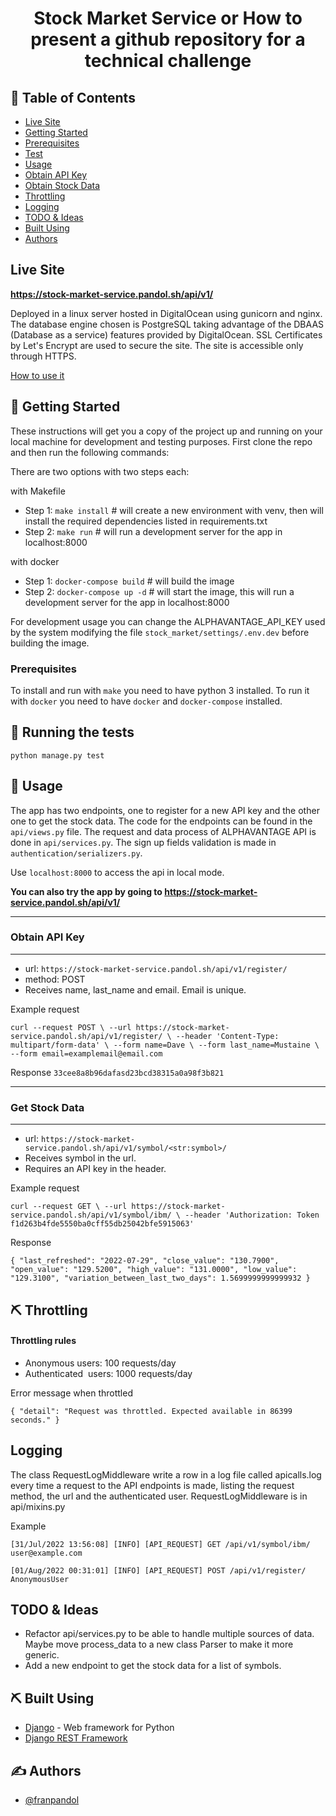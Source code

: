 <h1 align="center">Stock Market Service or How to present a github repository for a technical challenge</h1>

## 📝 Table of Contents

- [Live Site](#live_site)
- [Getting Started](#getting_started)
- [Prerequisites](#prerequisites)
- [Test](#tests)
- [Usage](#usage)
- [Obtain API Key](#api_key)
- [Obtain Stock Data](#stock_data)
- [Throttling](#throttling)
- [Logging](#logging)
- [TODO & Ideas](#todo)
- [Built Using](#built_using)
- [Authors](#authors)

## Live Site <a name = "live_site"></a>
**https://stock-market-service.pandol.sh/api/v1/**

Deployed in a linux server hosted in DigitalOcean using gunicorn and nginx. The database engine chosen is PostgreSQL taking advantage of the DBAAS (Database as a service) features provided by DigitalOcean.
SSL Certificates by Let's Encrypt are used to secure the site. The site is accessible only through HTTPS. 

<a name = "how_to_use_it" href="#usage">How to use it</a>

## 🏁 Getting Started <a name = "getting_started"></a>

These instructions will get you a copy of the project up and running on your local machine for development and testing purposes. First clone the repo and then run the following commands:

There are two options with two steps each:

with Makefile
  - Step 1: `make install` # will create a new environment with venv, then will install the required dependencies listed in requirements.txt
  - Step 2: `make run` # will run a development server for the app in localhost:8000

with docker

  - Step 1: `docker-compose build` # will build the image
  - Step 2: `docker-compose up -d` # will start the image, this will run a development server for the app in localhost:8000


For development usage you can change the ALPHAVANTAGE_API_KEY used by the system modifying the file `stock_market/settings/.env.dev` before building the image.

### Prerequisites <a name = "prerequisites"></a>

To install and run with `make` you need to have python 3 installed.
To run it with `docker` you need to have `docker` and `docker-compose` installed.


## 🔧 Running the tests <a name = "tests"></a>

`python manage.py test`


## 🎈 Usage <a name="usage"></a>
The app has two endpoints, one to register for a new API key and the other one to get the stock data. The code for the endpoints can be found in the `api/views.py` file.
The request and data process of ALPHAVANTAGE API is done in `api/services.py`.
The sign up fields validation is made in `authentication/serializers.py`.

Use `localhost:8000` to access the api in local mode. 

**You can also try the app by going to https://stock-market-service.pandol.sh/api/v1/**

--------

### Obtain API Key <a name = "api_key"></a>
------------
- url: `https://stock-market-service.pandol.sh/api/v1/register/`
- method: POST
- Receives name, last_name and email. Email is unique. 

Example request

`curl --request POST \
  --url https://stock-market-service.pandol.sh/api/v1/register/ \
  --header 'Content-Type: multipart/form-data' \
  --form name=Dave \
  --form last_name=Mustaine \
  --form email=examplemail@email.com`

Response
`33cee8a8b96dafasd23bcd38315a0a98f3b821`

------


### Get Stock Data <a name = "stock_data"></a>
------------

- url: `https://stock-market-service.pandol.sh/api/v1/symbol/<str:symbol>/`
- Receives symbol in the url.
- Requires an API key in the header.

Example request

`curl --request GET \
  --url https://stock-market-service.pandol.sh/api/v1/symbol/ibm/ \
  --header 'Authorization: Token f1d263b4fde5550ba0cff55db25042bfe5915063'`

Response

`{
	"last_refreshed": "2022-07-29",
	"close_value": "130.7900",
	"open_value": "129.5200",
	"high_value": "131.0000",
	"low_value": "129.3100",
	"variation_between_last_two_days": 1.5699999999999932
}`



## ⛏️ Throttling <a name = "throttling"></a>

#### Throttling rules

- Anonymous users: 100 requests/day
- Authenticated  users: 1000 requests/day

Error message when throttled

`{
	"detail": "Request was throttled. Expected available in 86399 seconds."
}`

## Logging <a name = "logging"></a>

The class RequestLogMiddleware write a row in a log file called apicalls.log every time a request to the API endpoints is made, listing the request method, the url and the authenticated user.
RequestLogMiddleware is in api/mixins.py

Example 

`[31/Jul/2022 13:56:08] [INFO] [API_REQUEST] GET /api/v1/symbol/ibm/ user@example.com`

`[01/Aug/2022 00:31:01] [INFO] [API_REQUEST] POST /api/v1/register/ AnonymousUser`


## TODO & Ideas <a name = "todo"></a>
- Refactor api/services.py to be able to handle multiple sources of data. Maybe move process_data to a new class Parser to make it more generic.
- Add a new endpoint to get the stock data for a list of symbols.


## ⛏️ Built Using <a name = "built_using"></a>

- [Django](https://www.djangoproject.com) - Web framework for Python
- [Django REST Framework](https://www.django-rest-framework.org) 


## ✍️ Authors <a name = "authors"></a>

- [@franpandol](https://github.com/franpandol)
